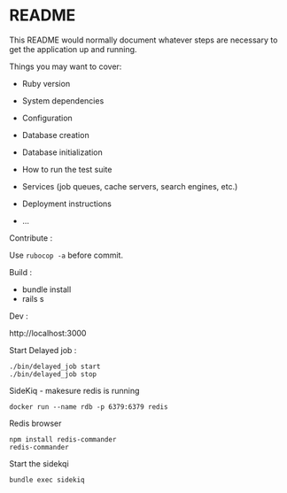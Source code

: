# README

This README would normally document whatever steps are necessary to get the
application up and running.

Things you may want to cover:

* Ruby version

* System dependencies

* Configuration

* Database creation

* Database initialization

* How to run the test suite

* Services (job queues, cache servers, search engines, etc.)

* Deployment instructions

* ...

Contribute :

Use ```rubocop -a``` before commit.

Build :
- bundle install
- rails s

Dev :

http://localhost:3000

Start Delayed job :
```
./bin/delayed_job start
./bin/delayed_job stop
```

SideKiq - makesure redis is running
```
docker run --name rdb -p 6379:6379 redis
```
Redis browser
```
npm install redis-commander
redis-commander
```
Start the sidekqi
```
bundle exec sidekiq
```